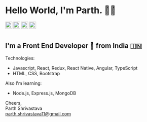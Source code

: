 # Hello World, I'm Parth. 👋🏻

<a href="https://www.linkedin.com/in/parth-shrivastava-3267b2146/" target="_blank" title="Linkedin">
  <img align="left" alt="Parth Shrivastava - LinkedIn" width="22px" src="https://cdn.jsdelivr.net/npm/simple-icons@v3/icons/linkedin.svg"/>
</a>
<a href="https://twitter.com/paaarth_97" target="_blank" title="Twitter">
  <img align="left" alt="Parth Shrivastava - Twitter" width="22px" src="https://cdn.jsdelivr.net/npm/simple-icons@v3/icons/twitter.svg"/>
</a>
<a href="https://www.facebook.com/parthshrivastava11" target="_blank" title="Facebook">
  <img align="left" alt="Parth Shrivastava - Facebook" width="22px" src="https://cdn.jsdelivr.net/npm/simple-icons@v3/icons/facebook.svg"/>
</a>
<a href="https://drive.google.com/file/d/1psLb6fj-RqRCCTchyxRfkKCVPYSN0B-Q/view?usp=sharing" target="_blank" title="Resume">
  <img align="left" alt="Parth Shrivastava - Resume" width="22px" src="https://img.icons8.com/material-outlined/24/000000/file.png"/>
</a>
<br />
<br />

## I'm a Front End Developer 🚀 from India 🇮🇳

Technologies:


- Javascript, React, Redux, React Native, Angular, TypeScript 
- HTML, CSS, Bootstrap 

Also I'm learning:
- Node.js, Express.js, MongoDB

Cheers,  
Parth Shrivastava  
parth.shrivastava11@gmail.com
